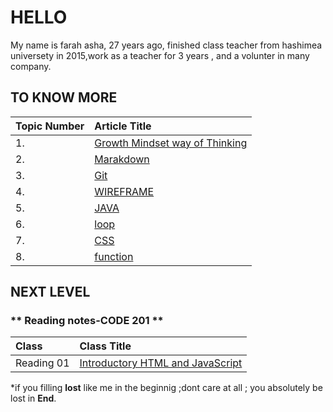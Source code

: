 # HELLO
My name is farah asha, 27 years ago, finished class teacher from hashimea universety in 2015,work as a teacher for 3 years , and a volunter in many company.





 ## TO KNOW MORE
 
| Topic Number       | Article Title     | 
| :----------------  | :---------------- | 
|  1. | [Growth Mindset way of Thinking](https://farahasha.github.io/Reading-notes/GROWTH%20MINDEST)   |
|  2. | [Marakdown](https://farahasha.github.io/Reading-notes/Marakdown)                 |
| 3.  | [Git](https://farahasha.github.io/Reading-notes/git)                 |
| 4.  | [WIREFRAME](https://farahasha.github.io/Reading-notes/WIREFRAME)   |
| 5.  | [ JAVA](https://farahasha.github.io/Reading-notes/java)   |
| 6.  | [loop](https://farahasha.github.io/Reading-notes/loop)                 |
| 7.  | [CSS](https://farahasha.github.io/Reading-notes/css)   |
| 8.  | [function](https://farahasha.github.io/Reading-notes/function)                 |




## NEXT LEVEL

### ** Reading notes-CODE 201 **


| Class       | Class Title     | 
| :----------------  | :---------------- | 
| Reading 01 | [Introductory HTML and JavaScript]()  |




*if you filling **lost** like me in the beginnig ;dont care at all ;
you absolutely  be lost in **End**.


